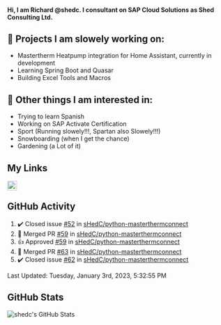 #### Hi, I am Richard @shedc. I consultant on SAP Cloud Solutions as Shed Consulting Ltd.

## 👋 Projects I am slowely working on:
- Mastertherm Heatpump integration for Home Assistant, currently in development
- Learning Spring Boot and Quasar
- Building Excel Tools and Macros

## 👀 Other things I am interested in:
- Trying to learn Spanish
- Working on SAP Activate Certification
- Sport (Running slowely!!!, Spartan also Slowely!!!)
- Snowboarding (when I get the chance)
- Gardening (a Lot of it)

## My Links
[<img align="left" alt="shedc | LinkedIn" width="22px" src="https://cdn.jsdelivr.net/npm/simple-icons@v3/icons/linkedin.svg" />][linkedin]

<br/>

## GitHub Activity
<!--RECENT_ACTIVITY:start-->
1. ✔️ Closed issue [#52](https://github.com/sHedC/python-masterthermconnect/issues/52) in [sHedC/python-masterthermconnect](https://github.com/sHedC/python-masterthermconnect)
2. 🎉 Merged PR [#59](https://github.com/sHedC/python-masterthermconnect/pull/59) in [sHedC/python-masterthermconnect](https://github.com/sHedC/python-masterthermconnect)
3. 👍 Approved [#59](https://github.com/sHedC/python-masterthermconnect/pull/59#pullrequestreview-1234845718) in [sHedC/python-masterthermconnect](https://github.com/sHedC/python-masterthermconnect)
4. 🎉 Merged PR [#63](https://github.com/sHedC/python-masterthermconnect/pull/63) in [sHedC/python-masterthermconnect](https://github.com/sHedC/python-masterthermconnect)
5. ✔️ Closed issue [#62](https://github.com/sHedC/python-masterthermconnect/issues/62) in [sHedC/python-masterthermconnect](https://github.com/sHedC/python-masterthermconnect)
<!--RECENT_ACTIVITY:end-->
<!--RECENT_ACTIVITY:last_update-->
Last Updated: Tuesday, January 3rd, 2023, 5:32:55 PM
<!--RECENT_ACTIVITY:last_update_end-->

## GitHub Stats
<img align="left" alt="shedc's GitHub Stats" src="https://github-readme-stats.vercel.app/api?username=shedc&show_icons=true&hide_title=true" />

[linkedin]: https://www.linkedin.com/in/richard-holmes-3314251/
